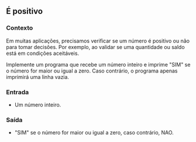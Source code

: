 ## É positivo

### Contexto
Em muitas aplicações, precisamos verificar se um número é positivo ou não para tomar decisões. Por exemplo, ao validar se uma quantidade ou saldo está em condições aceitáveis.

Implemente um programa que recebe um número inteiro e imprime "SIM" se o número for maior ou igual a zero. Caso contrário, o programa apenas imprimirá uma linha vazia.

### Entrada
- Um número inteiro.

### Saída
- "SIM" se o número for maior ou igual a zero, caso contrário, NAO.

